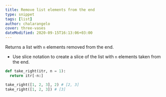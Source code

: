 ```yaml
---
title: Remove list elements from the end
type: snippet
tags: [list]
author: chalarangelo
cover: three-vases
dateModified: 2020-09-15T16:13:06+03:00
---
```


Returns a list with `n` elements removed from the end.

- Use slice notation to create a slice of the list with `n` elements taken from the end.

```py
def take_right(itr, n = 1):
  return itr[-n:]
```

```py
take_right([1, 2, 3], 2) # [2, 3]
take_right([1, 2, 3]) # [3]
```

